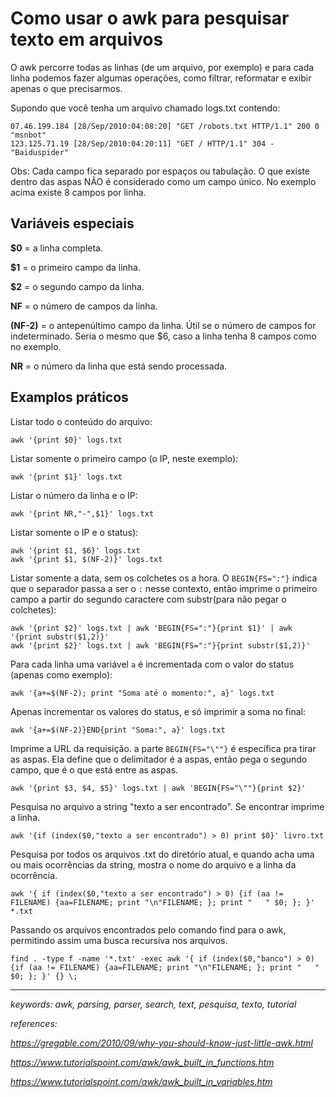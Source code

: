 # Como usar o awk para pesquisar texto em arquivos

O awk percorre todas as linhas (de um arquivo, por exemplo) e para cada linha podemos fazer algumas operações, como filtrar, reformatar e exibir apenas o que precisarmos.

Supondo que você tenha um arquivo chamado logs.txt contendo:
```
07.46.199.184 [28/Sep/2010:04:08:20] "GET /robots.txt HTTP/1.1" 200 0 "msnbot"
123.125.71.19 [28/Sep/2010:04:20:11] "GET / HTTP/1.1" 304 - "Baiduspider"
```

Obs: Cada campo fica separado por espaços ou tabulação. O que existe dentro das aspas NÃO é considerado como um campo único. No exemplo acima existe 8 campos por linha.


## Variáveis especiais

**$0** = a linha completa.

**$1** = o primeiro campo da linha.

**$2** = o segundo campo da linha.

**NF** = o número de campos da linha.

**(NF-2)** = o antepenúltimo campo da linha. Útil se o número de campos for indeterminado. Seria o mesmo que $6, caso a linha tenha 8 campos como no exemplo.

**NR** = o número da linha que está sendo processada.


## Examplos práticos

Listar todo o conteúdo do arquivo:

```
awk '{print $0}' logs.txt
```

Listar somente o primeiro campo (o IP, neste exemplo):

```
awk '{print $1}' logs.txt
```

Listar o número da linha e o IP:

```
awk '{print NR,"-",$1}' logs.txt
```

Listar somente o IP e o status):

```
awk '{print $1, $6}' logs.txt
awk '{print $1, $(NF-2)}' logs.txt
```

Listar somente a data, sem os colchetes os a hora.
O ```BEGIN{FS=":"}``` indica que o separador passa a ser o ```:``` nesse contexto, então imprime o primeiro campo a partir do segundo caractere com substr(para não pegar o colchetes):

```
awk '{print $2}' logs.txt | awk 'BEGIN{FS=":"}{print $1}' | awk '{print substr($1,2)}'
awk '{print $2}' logs.txt | awk 'BEGIN{FS=":"}{print substr($1,2)}'
```

Para cada linha uma variável ```a``` é incrementada com o valor do status (apenas como exemplo):

```
awk '{a+=$(NF-2); print "Soma até o momento:", a}' logs.txt
```
Apenas incrementar os valores do status, e só imprimir a soma no final:

```
awk '{a+=$(NF-2)}END{print "Soma:", a}' logs.txt
```

Imprime a URL da requisição. a parte ```BEGIN{FS="\""}``` é específica pra tirar as aspas. Ela define que o delimitador é a aspas, então pega o segundo campo, que é o que está entre as aspas.

```
awk '{print $3, $4, $5}' logs.txt | awk 'BEGIN{FS="\""}{print $2}'
```

Pesquisa no arquivo a string "texto a ser encontrado". Se encontrar imprime a linha.

```
awk '{if (index($0,"texto a ser encontrado") > 0) print $0}' livro.txt
```

Pesquisa por todos os arquivos .txt do diretório atual, e quando acha uma ou mais ocorrências da string, mostra o nome do arquivo e a linha da ocorrência.

```
awk '{ if (index($0,"texto a ser encontrado") > 0) {if (aa != FILENAME) {aa=FILENAME; print "\n"FILENAME; }; print "   " $0; }; }' *.txt
```

Passando os arquivos encontrados pelo comando find para o awk, permitindo assim uma busca recursiva nos arquivos.

```
find . -type f -name '*.txt' -exec awk '{ if (index($0,"banco") > 0) {if (aa != FILENAME) {aa=FILENAME; print "\n"FILENAME; }; print "   " $0; }; }' {} \;
```

---

*keywords: awk, parsing, parser, search, text, pesquisa, texto, tutorial*

*references:*

*https://gregable.com/2010/09/why-you-should-know-just-little-awk.html*

*https://www.tutorialspoint.com/awk/awk_built_in_functions.htm*

*https://www.tutorialspoint.com/awk/awk_built_in_variables.htm*
